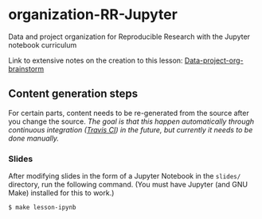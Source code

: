 # organization-RR-Jupyter
Data and project organization for Reproducible Research with the Jupyter notebook curriculum

Link to extensive notes on the creation to this lesson: [Data-project-org-brainstorm](https://docs.google.com/document/d/1d3Cv4b31xskUVz60Y72VeOspg2rnBKeVZ2yV9o7bt9U/edit?usp=sharing)

## Content generation steps

For certain parts, content needs to be re-generated from the source after
you change the source. _The goal is that this happen automatically through
continuous integration ([Travis CI](https://travis-ci.org)) in the future,
but currently it needs to be done manually._

### Slides

After modifying slides in the form of a Jupyter Notebook in the `slides/`
directory, run the following command. (You must have Jupyter (and GNU Make)
installed for this to work.)

```sh
$ make lesson-ipynb
```

